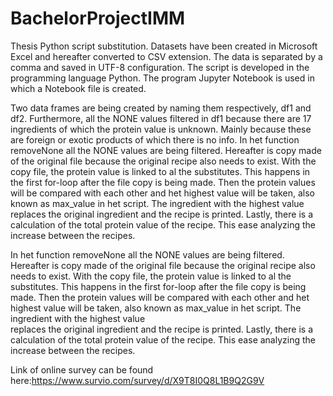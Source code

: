 # BachelorProjectIMM
Thesis Python script substitution.
Datasets have been created in Microsoft Excel and hereafter converted to CSV extension. The data is separated by a comma and saved in UTF-8 configuration. 
The script is developed in the programming language Python. The program Jupyter Notebook is used in which a Notebook file is created.

Two data frames are being created by naming them respectively, df1 and df2. Furthermore, all the NONE values filtered in df1 because there are 17 ingredients of which the protein value is unknown. Mainly because these are foreign or exotic products of which there is no info.
In het function removeNone all the NONE values are being filtered. Hereafter is copy made of the original file because the original recipe also needs to exist. With the copy file, the protein value is linked to al the substitutes. This happens in the first for-loop after the file copy is being made. Then the protein values will be compared with each other and het highest value will be taken, also known as max_value in het script. The ingredient with the highest value replaces the original ingredient and the recipe is printed. Lastly, there is a calculation of the total protein value of the recipe. This ease analyzing the increase between the recipes. 

In het function removeNone all the NONE values are being filtered. Hereafter is copy made of the original file because the original recipe also needs to exist. With the copy file, the protein value is linked to al the substitutes. This happens in the first for-loop after the file copy is being made. Then the protein values will be compared with each other and het highest value will be taken, also known as max_value in het script. The ingredient with the highest value                                    
replaces the original ingredient and the recipe is printed. Lastly, there is a calculation of the total protein value of the recipe. This ease analyzing the increase between the recipes. 

Link of online survey can be found here:https://www.survio.com/survey/d/X9T8I0Q8L1B9Q2G9V
